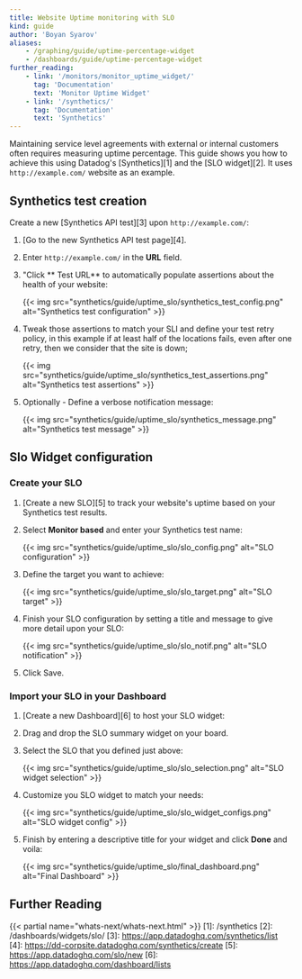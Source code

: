 ```yaml
---
title: Website Uptime monitoring with SLO
kind: guide
author: 'Boyan Syarov'
aliases:
    - /graphing/guide/uptime-percentage-widget
    - /dashboards/guide/uptime-percentage-widget
further_reading:
    - link: '/monitors/monitor_uptime_widget/'
      tag: 'Documentation'
      text: 'Monitor Uptime Widget'
    - link: '/synthetics/'
      tag: 'Documentation'
      text: 'Synthetics'
---
```


Maintaining service level agreements with external or internal customers often requires measuring uptime percentage. This guide shows you how to achieve this using Datadog's [Synthetics][1] and the [SLO widget][2]. It uses `http://example.com/` website as an example.

## Synthetics test creation

Create a new [Synthetics API test][3] upon `http://example.com/`:

1. [Go to the new Synthetics API test page][4].
2. Enter `http://example.com/` in the **URL** field.
3. "Click ** Test URL** to automatically populate assertions about the health of your website:

    {{< img src="synthetics/guide/uptime_slo/synthetics_test_config.png" alt="Synthetics test configuration" >}}

4. Tweak those assertions to match your SLI and define your test retry policy, in this example if at least half of the locations fails, even after one retry, then we consider that the site is down;

    {{< img src="synthetics/guide/uptime_slo/synthetics_test_assertions.png" alt="Synthetics test assertions" >}}

5. Optionally - Define a verbose notification message:

    {{< img src="synthetics/guide/uptime_slo/synthetics_message.png" alt="Synthetics test message" >}}

## Slo Widget configuration

### Create your SLO

1. [Create a new SLO][5] to track your website's uptime based on your Synthetics test results.
2. Select **Monitor based** and enter your Synthetics test name:

    {{< img src="synthetics/guide/uptime_slo/slo_config.png" alt="SLO configuration" >}}

3. Define the target you want to achieve:

    {{< img src="synthetics/guide/uptime_slo/slo_target.png" alt="SLO target" >}}

4. Finish your SLO configuration by setting a title and message to give more detail upon your SLO:

    {{< img src="synthetics/guide/uptime_slo/slo_notif.png" alt="SLO notification" >}}

5. Click Save.

### Import your SLO in your Dashboard

1. [Create a new Dashboard][6] to host your SLO widget:
2. Drag and drop the SLO summary widget on your board.
3. Select the SLO that you defined just above:

    {{< img src="synthetics/guide/uptime_slo/slo_selection.png" alt="SLO widget selection" >}}

4. Customize you SLO widget to match your needs:

    {{< img src="synthetics/guide/uptime_slo/slo_widget_configs.png" alt="SLO widget config" >}}

5. Finish by entering a descriptive title for your widget and click **Done** and voila:

    {{< img src="synthetics/guide/uptime_slo/final_dashboard.png" alt="Final Dashboard" >}}

## Further Reading

{{< partial name="whats-next/whats-next.html" >}}
[1]: /synthetics
[2]: /dashboards/widgets/slo/
[3]: https://app.datadoghq.com/synthetics/list
[4]: https://dd-corpsite.datadoghq.com/synthetics/create
[5]: https://app.datadoghq.com/slo/new
[6]: https://app.datadoghq.com/dashboard/lists
